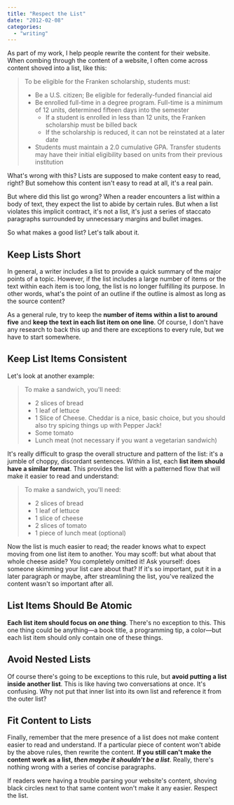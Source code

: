 ```yaml
---
title: "Respect the List"
date: "2012-02-08"
categories: 
  - "writing"
---
```


As part of my work, I help people rewrite the content for their website. When combing through the content of a website, I often come across content shoved into a list, like this:

> To be eligible for the Franken scholarship, students must:
> 
> - Be a U.S. citizen; Be eligible for federally-funded financial aid
> - Be enrolled full-time in a degree program. Full-time is a minimum of 12 units, determined fifteen days into the semester
>     - If a student is enrolled in less than 12 units, the Franken scholarship must be billed back
>     - If the scholarship is reduced, it can not be reinstated at a later date
> - Students must maintain a 2.0 cumulative GPA. Transfer students may have their initial eligibility based on units from their previous institution

What's wrong with this? Lists are supposed to make content easy to read, right? But somehow this content isn't easy to read at all, it's a real pain.

But where did this list go wrong? When a reader encounters a list within a body of text, they expect the list to abide by certain rules. But when a list violates this implicit contract, it's not a list, it's just a series of staccato paragraphs surrounded by unnecessary margins and bullet images.

So what makes a good list? Let's talk about it.

## Keep Lists Short

In general, a writer includes a list to provide a quick summary of the major points of a topic. However, if the list includes a large number of items or the text within each item is too long, the list is no longer fulfilling its purpose. In other words, what's the point of an outline if the outline is almost as long as the source content?

As a general rule, try to keep the **number of items within a list to around five** and **keep the text in each list item on one line**. Of course, I don't have any research to back this up and there are exceptions to every rule, but we have to start somewhere.

## Keep List Items Consistent

Let's look at another example:

> To make a sandwich, you'll need:
> 
> - 2 slices of bread
> - 1 leaf of lettuce
> - 1 Slice of Cheese. Cheddar is a nice, basic choice, but you should also try spicing things up with Pepper Jack!
> - Some tomato
> - Lunch meat (not necessary if you want a vegetarian sandwich)

It's really difficult to grasp the overall structure and pattern of the list: it's a jumble of choppy, discordant sentences. Within a list, each **list item should have a similar format**. This provides the list with a patterned flow that will make it easier to read and understand:

> To make a sandwich, you'll need:
> 
> - 2 slices of bread
> - 1 leaf of lettuce
> - 1 slice of cheese
> - 2 slices of tomato
> - 1 piece of lunch meat (optional)

Now the list is much easier to read; the reader knows what to expect moving from one list item to another. You may scoff: but what about that whole cheese aside? You completely omitted it! Ask yourself: does someone skimming your list care about that? If it's so important, put it in a later paragraph or maybe, after streamlining the list, you've realized the content wasn't so important after all.

## List Items Should Be Atomic

**Each list item should focus on _one_ thing**. There's no exception to this. This one thing could be anything—a book title, a programming tip, a color—but each list item should only contain one of these things.

## Avoid Nested Lists

Of course there's going to be exceptions to this rule, but **avoid putting a list inside another list**. This is like having two conversations at once. It's confusing. Why not put that inner list into its own list and reference it from the outer list?

## Fit Content to Lists

Finally, remember that the mere presence of a list does not make content easier to read and understand. If a particular piece of content won't abide by the above rules, then rewrite the content. **If you still can't make the content work as a list, _then maybe it shouldn't be a list_**. Really, there's nothing wrong with a series of concise paragraphs.

If readers were having a trouble parsing your website's content, shoving black circles next to that same content won't make it any easier. Respect the list.
